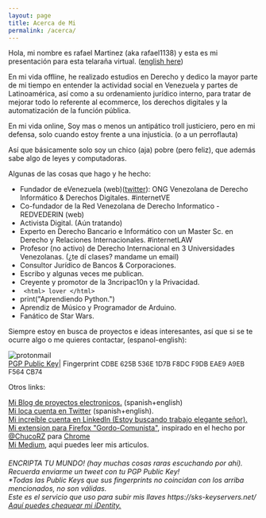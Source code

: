 ```yaml
---
layout: page
title: Acerca de Mi
permalink: /acerca/
---
```


<html><body>
 Hola, mi nombre es rafael Martinez (aka rafael1138) y esta es mi presentación para esta telaraña virtual. (<a href="http://rafael1138.github.io\about\">english here</a>)

<p>En mi vida offline, he realizado estudios en Derecho y dedico la mayor parte de mi tiempo en entender la actividad social en Venezuela y partes de Latinoamérica, así como a su ordenamiento jurídico interno, para tratar de mejorar todo lo referente al ecommerce, los derechos digitales y la automatización de la función pública.
</p>


<p>En mi vida online, Soy mas o menos un antipático troll justiciero, pero en mi defensa, solo cuando estoy frente a una injusticia. (o a un perroflauta)</p>

<p>Así que básicamente solo soy un chico (aja) pobre (pero feliz), que además sabe algo de leyes y computadoras.</p>

Algunas de las cosas que hago y he hecho:
   </body></html>

- Fundador de eVenezuela (web)(<a href="https://www.twitter.com/evenezuelaorg">twitter</a>): ONG Venezolana de Derecho Informático & Derechos Digitales. #internetVE
- Co-fundador de la Red Venezolana de Derecho Informatico - REDVEDERIN (web) <a href="http://redvederin.com"></a><br>
- Activista Digital. (Aún tratando)
- Experto en Derecho Bancario e Informático con un Master Sc. en Derecho y Relaciones Internacionales. #internetLAW
- Profesor (no activo) de Derecho Internacional en 3 Universidades Venezolanas. (¿te dí clases? mandame un email)
- Consultor Jurídico de Bancos & Corporaciones.
- Escribo y algunas veces me publican.
- Creyente y promotor de la 3ncripac10n y la Privacidad.
- <code> &lt;html&gt; lover &lt;/html&gt;</code>
- print("Aprendiendo Python.")
- Aprendiz de Músico y Programador de Arduino.
- Fanático de Star Wars.

<html><body>

<p>Siempre estoy en busca de proyectos e ideas interesantes, así que si se te ocurre algo o me quieres contactar, (espanol-english):</p>

  </body></html>

![protonmail](https://user-images.githubusercontent.com/23440434/51798869-3ad96b00-21e7-11e9-86eb-546d0c3eaaf8.png)<br>
<a href="http://evenezuela.org/publickeys/rafaelmartinezprotonmail.txt">PGP Public Key</a>| Fingerprint <font size="2">CDBE 625B 536E 1D7B F8DC F9DB EAE9 A9EB F564 CB74</font><br>

Otros links:<br>

<a href="https://www.ranchobobafett.org/electronics">Mi Blog de proyectos electronicos.</a> (spanish+english)<br>
<a href="https://www.twitter.com/rafaelmmv">Mi loca cuenta en Twitter</a> (spanish+english).<br>
<a href="https://www.linkedin.com/in/rafaelmartinezv">Mi increíble cuenta en LinkedIn (Estoy buscando trabajo elegante señor).</a><br>
<a href="https://github.com/rafael1138/Gordo-Comunista">Mi extension para Firefox "Gordo-Comunista"</a>, inspirado en el hecho por <a href="https://twitter.com/ChuchoRZ">@ChucoRZ</a> para <a href="https://chrome.google.com/webstore/detail/nicol%C3%A1s-maduro-por-el-gor/jgdkgbhpohankoaoopmplcnilamiefdi?utm_source=chrome-app-launcher-info-dialog">Chrome</a><br>
<a href="https://medium.com/@rafaelmariomartinez">Mi Medium</a>, aqui puedes leer mis articulos.<br>

<html><body>

<h6>ENCRIPTA TU MUNDO! (hay muchas cosas raras escuchando por ahí).<br>
Recuerda enviarme un tweet con tu PGP Public Key!<br>*Todas las Public Keys que sus fingerprints no coincidan con los arriba mencionados, no son válidas.<br>
Este es el servicio que uso para subir mis llaves https://sks-keyservers.net/<br>
<a href="https://keybase.io/rmartinezv">Aquí puedes chequear mi iDentity.</a></h6>

</body></html>